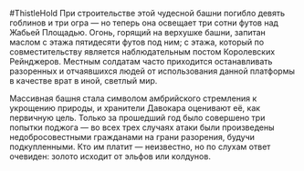 #ThistleHold
При строительстве этой чудесной башни погибло девять гоблинов и три огра — но теперь она освещает три сотни футов над Жабьей Площадью. Огонь, горящий на верхушке башни, запитан маслом с этажа пятидесяти футов под ним; с этажа, который по совместительству является наблюдательным постом Королевских Рейнджеров. Местным солдатам часто приходится останавливать разоренных и отчаявшихся людей от использования данной платформы в качестве врат в иной, светлый мир.  

Массивная башня стала символом амбрийского стремления к укрощению природы, и хранители Давокара оценивают её, как первичную цель. Только за прошедший год было совершено три попытки поджога — во всех трех случаях атаки были произведены недобросовестными гражданами на грани разорения, будучи подкупленными. Кто им платит — неизвестно, но по слухам ответ очевиден: золото исходит от эльфов или колдунов.